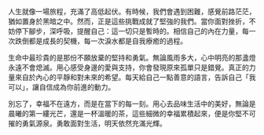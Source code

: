 人生就像一場旅程，充滿了高低起伏。有時候，我們會遇到困難，感覺前路茫茫，猶如置身於黑暗之中。然而，正是這些挑戰成就了堅強的我們。當你面對挫折，不妨停下腳步，深呼吸，提醒自己：這一切只是暫時的。相信自己的內在力量，每一次跌倒都是成長的契機，每一次淚水都是自我療癒的過程。

生命中最珍貴的是那份不願放棄的堅持和勇氣。無論風雨多大，心中明亮的那盞燈永遠不會熄滅。用心感受身邊的愛與支持，你會發現原來孤單只是錯覺。真正的力量來自於內心的平靜和對未來的希望。每天給自己一點善意的語言，告訴自己「我可以」，讓自信成為你前進的動力。

別忘了，幸福不在遠方，而是在當下的每一刻。用心去品味生活中的美好，無論是晨曦的第一縷光芒，還是一杯溫暖的茶，這些細微的幸福累積起來，便是你堅不可摧的勇氣源泉。勇敢面對生活，明天依然充滿光輝。
